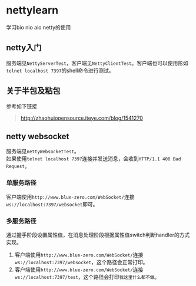 # nettylearn
学习bio nio aio netty的使用
## netty入门
服务端见`NettyServerTest`，客户端见`NettyClientTest`。客户端也可以使用形如`telnet localhost 7397`的shell命令进行测试。
## 关于半包及粘包
参考如下链接  
>http://zhaohuiopensource.iteye.com/blog/1541270

## netty websocket
服务端见`nettyWebsocketTest`。  
如果使用`telnet localhost 7397`连接并发送消息，会收到`HTTP/1.1 400 Bad Request`。
### 单服务路径
客户端使用`http://www.blue-zero.com/WebSocket/`连接`ws://localhost:7397/websocket`即可。  
### 多服务路径
通过握手阶段设置属性值，在消息处理阶段根据属性值switch判断handler的方式实现。
1. 客户端使用`http://www.blue-zero.com/WebSocket/`连接`ws://localhost:7397/websocket`，这个路径会正常打印。
2. 客户端使用`http://www.blue-zero.com/WebSocket/`连接`ws://localhost:7397/test`，这个路径会打印`我这里什么都不做`。